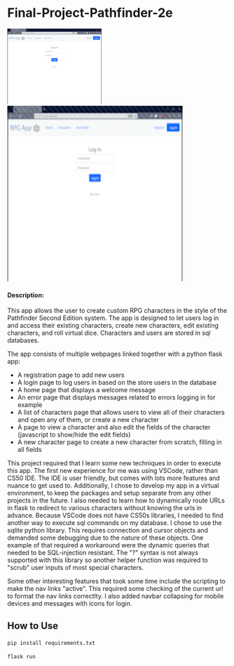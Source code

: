 # Final-Project-Pathfinder-2e

![RPG App Demonstration](/RPG_App_Demo.gif)
<img src="/RPG_App_Demo.gif" width="400" height="400" />

#### Description:
This app allows the user to create custom RPG characters in the style of the Pathfinder Second Edition system. The app is designed to let users log in and access their existing characters, create new characters, edit existing characters, and roll virtual dice. Characters and users are stored in sql databases. 

The app consists of multiple webpages linked together with a python flask app:
* A registration page to add new users
* A login page to log users in based on the store users in the database
* A home page that displays a welcome message
* An error page that displays messages related to errors logging in for example
* A list of characters page that allows users to view all of their characters and open any of them, or create a new character
* A page to view a character and also edit the fields of the character (javascript to show/hide the edit fields)
* A new character page to create a new character from scratch, filling in all fields

This project required that I learn some new techniques in order to execute this app. The first new experience for me was using VSCode, rather than CS50 IDE. The IDE is user friendly, but comes with lots more features and nuance to get used to. Additionally, I chose to develop my app in a virtual environment, to keep the packages and setup separate from any other projects in the future. I also needed to learn how to dynamically route URLs in flask to redirect to various characters without knowing the urls in advance. Because VSCode does not have CS50s libraries, I needed to find another way to execute sql commands on my database. I chose to use the sqlite python library. This requires connection and cursor objects and demanded some debugging due to the nature of these objects. One example of that required a workaround were the dynamic queries that needed to be SQL-injection resistant. The "?" syntax is not always supported with this library so another helper function was required to "scrub" user inputs of most special characters. 
  
Some other interesting features that took some time include the scripting to make the nav links "active". This required some checking of the current url to format the nav links correctlty. I also added navbar collapsing for mobile devices and messages with icons for login.

## How to Use

`pip install requirements.txt`

`flask run`
